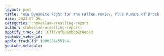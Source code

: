 ```yaml
---
layout: post
title: "AEW Dynamite Fight for the Fallen review, Plus Rumors of Brock Lesnar signing w/AEW? Mcmahon claims AEW is not competition?"
date: 2021-07-29
categories: chokeslam-wrestling-report
author: chokeslam-wrestling-report
spotify_track_id: 1CflbVafbD6mbobZMAqo43
youtube_video_id: 
apple_track_id: 1000530455194
youtube_metadata: 
---
```

